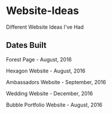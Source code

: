 # Website-Ideas

Different Website Ideas I've Had

## Dates Built

Forest Page - August, 2016

Hexagon Website - August, 2016

Ambassadors Website - September, 2016

Wedding Website - December, 2016

Bubble Portfolio Website - August, 2016
